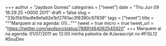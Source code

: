 
+++
author = "Jaydson Gomes"
categories = ["tweet"]
date = "Thu Jun 09 18:29:25 +0000 2011"
draft = false
slug = "33b15b10edfe9efa62e1bf2761ac3f8390c97939"
tags = ["tweet"]
title = """Marquem ai na agenda: 01/..."""
tweet = true
micro = true
tweet_url = "https://twitter.com/jaydson/status/78891464062545920"
+++
Marquem ai na agenda: 01/07/2011 ao 12:00 minha palestra de #Javascript no #FISL12 #SouDev
